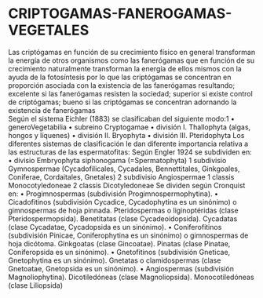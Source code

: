 # CRIPTOGAMAS-FANEROGAMAS-VEGETALES
Las criptógamas en función de su crecimiento físico en general transforman la energía de otros organismos como las fanerógamas que en función de su crecimiento naturalmente transforman la energía de ellos mismos con la ayuda de la fotosíntesis por lo que las criptógamas se concentran en proporción asociada con la existencia de las fanerógamas resultando; excelente si las fanerógamas resisten la sociedad; superior si existe control de criptógamas; bueno si las criptógamas se concentran adornando la existencia de fanerógamas   
Según el sistema Eichler (1883) se clasificaban del siguiente modo:1
•	generoVegetabilia
•	subreino Cryptogamae
•	división I. Thallophyta (algas, hongos y líquenes)
•	división II. Bryophyta
•	división III. Pteridophyta
Los diferentes sistemas de clasificación le dan diferente importancia relativa a las estructuras de las espermatofitas:
Según Engler 1924 se subdividen en:
•	divisio Embryophyta siphonogama (=Spermatophyta)
1 subdivisio Gymnospermae (Cycadofilicales, Cycadales, Bennettitales, Ginkgoales, Coniferae, Cordaitales, Gnetales)
2 subdivisio Angiospermae
1 classis Monocotyledoneae
2 classis Dicotyledoneae
Se dividen según Cronquist en:
•	Progimnospermas (subdivisión Progimnospermophytina).
•	Cicadofitinos (subdivisión Cycadice, Cycadophytina es un sinónimo) o gimnospermas de hoja pinnada.
Pteridospermas o liginoptéridas (clase Pteridospermopsida).
Benetitatas (clase Cycadeoidopsida).
Cycadatas (clase Cycadatae, Cycadopsida es un sinónimo).
•	Coniferofitinos (subdivisión Pinicae, Coniferophytina es un sinónimo) o gimnospermas de hoja dicótoma.
Ginkgoatas (clase Gincoatae).
Pinatas (clase Pinatae, Coniferopsida es un sinónimo).
•	Gnetofitinos (subdivisión Gneticae, Gnetophytina es un sinónimo).
Gnetatas o clamidospermas (clase Gnetoatae, Gnetopsida es un sinónimo).
•	Angiospermas (subdivisión Magnoliophytina).
Dicotiledóneas (clase Magnoliopsida).
Monocotiledóneas (clase Liliopsida)

